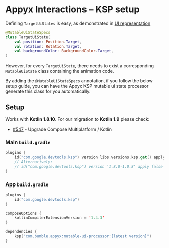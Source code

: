 # Appyx Interactions – KSP setup

Defining `TargetUiStates` is easy, as demonstrated in [UI representation](uirepresentation.md)

```kotlin
@MutableUiStateSpecs
class TargetUiState(
    val position: Position.Target,
    val rotation: Rotation.Target,
    val backgroundColor: BackgroundColor.Target,
)
```

However, for every `TargetUiState`, there needs to exist a corresponding `MutableUiState` class containing the animation code. 

By adding the `@MutableUiStateSpecs` annotation, if you follow the below setup guide, you can have the Appyx KSP mutable ui state processor generate this class for you automatically.


## Setup

Works with **Kotlin 1.8.10**. For our migration to **Kotlin 1.9** please check:

- [#547](https://github.com/bumble-tech/appyx/issues/547) - Upgrade Compose Multiplatform / Kotlin


### Main `build.gradle`

```kotlin
plugins {
    id("com.google.devtools.ksp") version libs.versions.ksp.get() apply false
    // Alternatively: 
    // id("com.google.devtools.ksp") version '1.8.0-1.0.8' apply false
}
```

### App `build.gradle`

```kotlin
plugins {
    id("com.google.devtools.ksp") 
}

composeOptions {
    kotlinCompilerExtensionVersion = '1.4.3'
}

dependencies {
    ksp("com.bumble.appyx:mutable-ui-processor:{latest version}")
}
```
